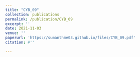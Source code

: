 ```yaml
---
title: "CYB_09"
collection: publications
permalink: /publication/CYB_09
excerpt: ''
date: 2021-11-03
venue: ''
paperurl: 'https://sumanthme03.github.io/files/CYB_09.pdf'
citation: #''

---
```


[Download paper here]: (https://sumanthme03.github.io/files/CYB_09.pdf)






